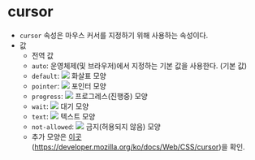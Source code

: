 # cursor

- `cursor` 속성은 마우스 커서를 지정하기 위해 사용하는 속성이다.
- 값
  - 전역 값
  - `auto`: 운영체제(및 브라우저)에서 지정하는 기본 값을 사용한다. (기본 값)
  - `default`: <img src="https://developer.mozilla.org/ko/docs/Web/CSS/cursor/default.gif"> 화살표 모양 
  - `pointer`: <img src="https://developer.mozilla.org/ko/docs/Web/CSS/cursor/pointer.gif"> 포인터 모양
  - `progress`: <img src="https://developer.mozilla.org/ko/docs/Web/CSS/cursor/progress.gif"> 프로그레스(진행중) 모양
  - `wait`: <img src="https://developer.mozilla.org/ko/docs/Web/CSS/cursor/wait.gif"> 대기 모양
  - `text`: <img src="https://developer.mozilla.org/ko/docs/Web/CSS/cursor/text.gif"> 텍스트 모양
  - `not-allowed`: <img src="https://developer.mozilla.org/ko/docs/Web/CSS/cursor/not-allowed.gif"> 금지(허용되지 않음) 모양
  - 추가 모양은 [이곳](https://developer.mozilla.org/ko/docs/Web/CSS/cursor)(https://developer.mozilla.org/ko/docs/Web/CSS/cursor)을 확인.
